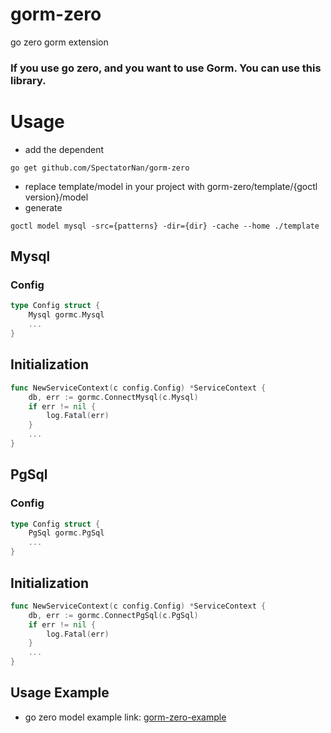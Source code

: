 # gorm-zero
 go zero gorm extension

### If you use go zero, and you want to use Gorm. You can use this library.


# Usage

- add the dependent
```shell
go get github.com/SpectatorNan/gorm-zero
```
- replace  template/model in your project with gorm-zero/template/{goctl version}/model
- generate
```shell
goctl model mysql -src={patterns} -dir={dir} -cache --home ./template
```

## Mysql
### Config
```go
type Config struct {
    Mysql gormc.Mysql
    ...
}
```
## Initialization
```go
func NewServiceContext(c config.Config) *ServiceContext {
    db, err := gormc.ConnectMysql(c.Mysql)
    if err != nil {
        log.Fatal(err)
    }
    ...
}
```

## PgSql
### Config
```go
type Config struct {
    PgSql gormc.PgSql
    ...
}
```
## Initialization
```go
func NewServiceContext(c config.Config) *ServiceContext {
    db, err := gormc.ConnectPgSql(c.PgSql)
    if err != nil {
        log.Fatal(err)
    }
    ...
}
```

## Usage Example
- go zero model example link: [gorm-zero-example](https://github.com/SpectatorNan/gorm-zero-example)
